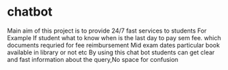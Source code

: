 # chatbot

Main aim of this project is to provide 24/7 fast services to students
For Example
If student what to know when is the last day to pay sem fee.
which documents requried for fee reimbursement
Mid exam dates
particular book available in library or not etc
By using this chat bot students can get clear and fast information about the query,No space for confusion
